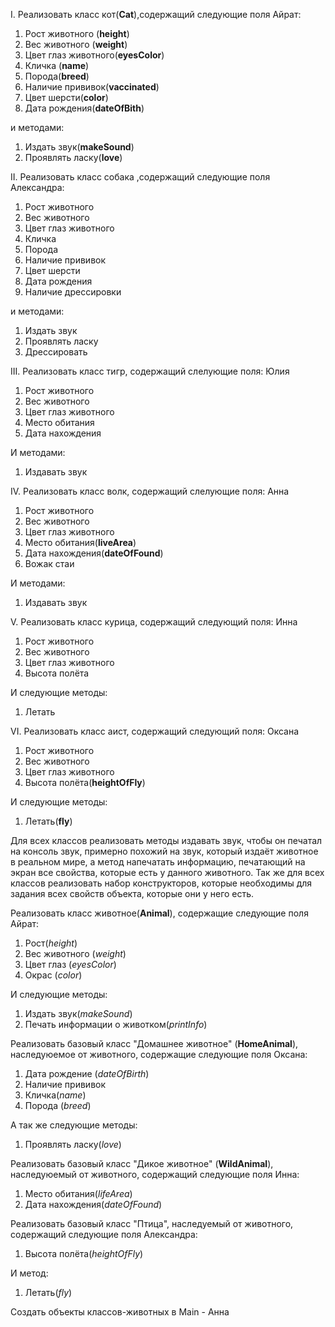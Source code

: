 I. Реализовать класс кот(**Cat**),содержащий следующие поля Айрат:
1. Рост животного (**height**)
2. Вес животного (**weight**)
3. Цвет глаз животного(**eyesColor**)
4. Кличка (**name**)
5. Порода(**breed**)
6. Наличие прививок(**vaccinated**)
7. Цвет шерсти(**color**)
8. Дата рождения(**dateOfBith**)


и методами:


1. Издать звук(**makeSound**)
2. Проявлять ласку(**love**)


II. Реализовать класс собака ,содержащий следующие поля Александра:
1. Рост животного
2. Вес животного
3. Цвет глаз животного
4. Кличка
5. Порода
6. Наличие прививок
7. Цвет шерсти
8. Дата рождения
9. Наличие дрессировки


и методами:


1. Издать звук
2. Проявлять ласку
3. Дрессировать


III. Реализовать класс тигр, содержащий слелующие поля: Юлия
1. Рост животного
2. Вес животного
3. Цвет глаз животного
4. Место обитания
5. Дата нахождения


И методами:


1. Издавать звук


IV. Реализовать класс волк, содержащий слелующие поля: Анна
1. Рост животного
2. Вес животного
3. Цвет глаз животного
4. Место обитания(**liveArea**)
5. Дата нахождения(**dateOfFound**)
6. Вожак стаи


И методами:

1. Издавать звук


V. Реализовать класс курица, содержащий следующий поля: Инна
1. Рост животного
2. Вес животного
3. Цвет глаз животного
4. Высота полёта


И следующие методы:


1. Летать


VI. Реализовать класс аист, содержащий следующий поля: Оксана
1. Рост животного
2. Вес животного
3. Цвет глаз животного
4. Высота полёта(**heightOfFly**)


И следующие методы:


1. Летать(**fly**)

Для всех классов реализовать методы издавать звук, чтобы он печатал на консоль звук, примерно похожий на звук, который издаёт животное в реальном мире, а метод напечатать информацию, печатающий на экран все свойства, которые есть у данного животного. Так же для всех классов реализовать набор конструкторов, которые необходимы для задания всех свойств объекта, которые они у него есть.

Реализовать класс животное(**Animal**), содержащие следующие поля Айрат:
1. Рост(*height*)
2. Вес животного (*weight*)
3. Цвет глаз (*eyesColor*)
4. Окрас (*color*)

И следующие методы:
1. Издать звук(*makeSound*)
2. Печать информации о животком(*printInfo*)

Реализовать базовый класс "Домашнее животное" (**HomeAnimal**), наследуюемое от животного, содержащие следующие поля Оксана:
1. Дата рождение (*dateOfBirth*)
2. Наличие прививок
3. Кличка(*name*)
4. Порода (*breed*)


А так же следующие методы:
1. Проявлять ласку(*love*)

Реализовать базовый класс "Дикое животное" (**WildAnimal**), наследуюемый от животного, содержащий следующие поля Инна:
1. Место обитания(*lifeArea*)
2. Дата нахождения(*dateOfFound*)

Реализовать базовый класс "Птица", наследуемый от животного, содержащий следующие поля Александра:
1. Высота полёта(*heightOfFly*)


И метод:
1. Летать(*fly*)

Создать объекты классов-животных в Main - Анна
